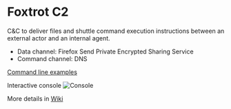 # Foxtrot C2 


 C&C to deliver files and shuttle command execution instructions between an external actor and an internal agent.

 - Data channel: Firefox Send Private Encrypted Sharing Service 
 - Command channel: DNS  


[Command line examples](https://github.com/dsnezhkov/foxtrot/tree/master/docs/run.sh)

Interactive console
![Console](https://github.com/dsnezhkov/foxtrot/blob/master/docs/console.png)

More details in [Wiki](https://github.com/dsnezhkov/foxtrot/wiki)


